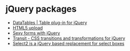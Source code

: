 jQuery packages
===============
 - [DataTables | Table plug-in for jQuery](http://datatables.net/)
 - [HTML5 upload](http://www.plupload.com/)
 - [Sexy forms with jQuery](http://uniformjs.com)
 - [Transit - CSS transitions and transformations for jQuery](http://ricostacruz.com/jquery.transit/)
 - [Select2 is a jQuery based replacement for select boxes](http://ivaynberg.github.io/select2/)
